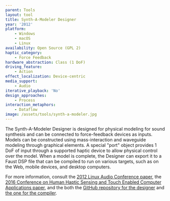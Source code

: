 ```yaml
---
parent: Tools
layout: tool
title: Synth-A-Modeler Designer
year: '2012'
platform:
    - Windows
    - macOS
    - Linux
availability: Open Source (GPL 2)
haptic_category:
    - Force Feedback
hardware_abstraction: Class (1 DoF)
driving_feature:
    - Action
effect_localization: Device-centric
media_support:
    - Audio
iterative_playback: 'No'
design_approaches:
    - Process
interaction_metaphors:
    - Dataflow
image: /assets/tools/synth-a-modeler.jpg
---
```

The Synth-A-Modeler Designer is designed for physical modeling for sound synthesis and can be connected to force-feedback devices as inputs.
Models can be constructed using mass-interaction and waveguide modeling through graphical elements.
A special "port" object provides 1 DoF of input through a supported haptic device to allow physical control over the model.
When a model is complete, the Designer can export it to a Faust DSP file that can be compiled to run on various targets, such as on the Web, mobile devices, and desktop computers.

For more information, consult the [2012 Linux Audio Conference paper](https://hal.archives-ouvertes.fr/hal-03162970),
the [2016 Conference on Human Haptic Sensing and Touch Enabled Computer Applications paper](https://doi.org/10.1007/978-3-319-42324-1_48),
and the both the [GitHub repository for the designer](https://github.com/ptrv/SaM-Designer) and [the one for the compiler](https://github.com/eberdahl/SaM).
